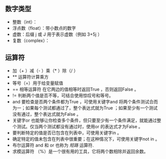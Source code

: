 ## 数字类型

- 整数（int）：
- 浮点数（float）：带小数点的数字
- 虚数：后缀 j 或 J 用于表示虚数（例如 3+5j ）
- 复数（complex）：
## 运算符

- 加（+ ）减（- ）乘（* ）除（/ ）
- ** 运算符计算乘方
- 等号（=）用于给变量赋值
- == 相等运算符 在它两边的值相等时返回True ，否则返回False 。
- != 判断两个值是否不等，可结合使用惊叹号和等号。
- and 要检查是否两个条件都为True ，可使用关键字and 将两个条件测试合而为一；如果每个测试都通过了，整个表达式就为True ；如果至少有一个测试没有通过，整个表达式就为False 。
- 关键字or 也能够让你检查多个条件，但只要至少有一个条件满足，就能通过整个测试。仅当两个测试都没有通过时，使用or 的表达式才为False 。
- 要判断特定的值是否已包含在列表中，可使用关键字in 。
- 确定特定的值未包含在列表中很重要；在这种情况下，可使用关键字not in 。
- 布尔运算符 and 和 or 也称为 _短路_ 运算符.
- 求模运算符 （%）是一个很有用的工具，它将两个数相除并返回余数。